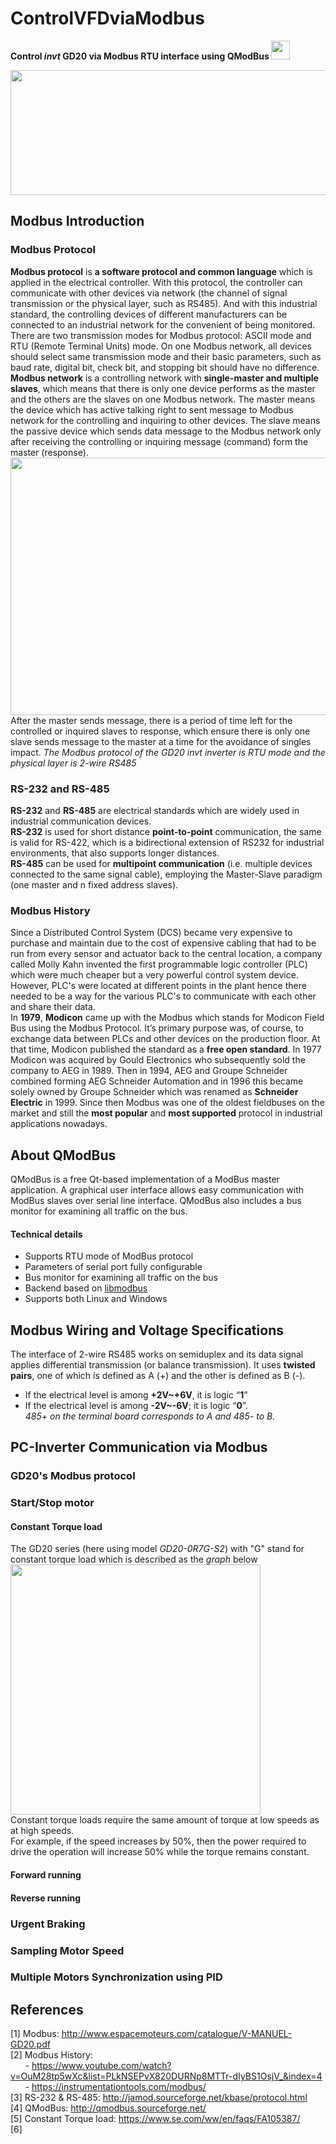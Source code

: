 # ControlVFDviaModbus
**Control *invt* GD20 via Modbus RTU interface using QModBus <img src="https://i.imgur.com/sC8b9XM.png" width="30" height="30">**
  
<img src="https://i.imgur.com/9zXzKIT.png" width="674" height="200">  

## Modbus Introduction
### Modbus Protocol
**Modbus protocol** is **a software protocol and common language** which is applied in the electrical controller. With this protocol, the controller can communicate with other devices via network (the channel of signal transmission or the physical layer, such as RS485). And with this industrial standard, the controlling devices of different manufacturers can be connected to an industrial network for the convenient of being monitored. There are two transmission modes for Modbus protocol: ASCII mode and RTU (Remote Terminal Units)
mode. On one Modbus network, all devices should select same transmission mode and their basic parameters, such as baud rate, digital bit, check bit, and stopping bit should have no difference.  
**Modbus network** is a controlling network with **single-master and multiple slaves**, which means that there is only one device performs as the master and the others are the slaves on one Modbus network. The master means the device which has active talking right to sent message to Modbus network for the controlling and inquiring to other devices. The slave means the passive device which sends data message to the Modbus network only after receiving the controlling or inquiring message (command) form the master (response).  
<img src="https://i.imgur.com/KCe2jkL.png" width="600" height="412">  
After the master sends message, there is a period of time left for the controlled or inquired slaves to response, which ensure there is only one slave sends message to the master at a time for the avoidance of singles impact.
*The Modbus protocol of the GD20 invt inverter is RTU mode and the physical layer is 2-wire RS485*

### RS-232 and RS-485
**RS-232** and **RS-485** are electrical standards which are widely used in industrial communication devices.  
**RS-232** is used for short distance **point-to-point** communication, the same is valid for RS-422, which is a bidirectional extension of RS232 for industrial environments, that also supports longer distances.  
**RS-485** can be used for **multipoint communication** (i.e. multiple devices connected to the same signal cable), employing the Master-Slave paradigm (one master and n fixed address slaves).

### Modbus History
Since a Distributed Control System (DCS) became very expensive to purchase and maintain due to the cost of expensive cabling that had to be run from every sensor and actuator back to the central location, a company called Molly Kahn invented the first programmable logic controller (PLC) which were much cheaper but a very powerful control system device. However, PLC's were located at different points in the plant hence there needed to be a way for the various PLC's to communicate with each other and share their data.  
In **1979**, **Modicon** came up with the Modbus which stands for Modicon Field Bus using the Modbus Protocol. It’s primary purpose was, of course, to exchange data between PLCs and other devices on the production floor. At that time, Modicon published the standard as a **free open standard**. In 1977 Modicon was acquired by Gould Electronics who subsequently sold the company to AEG in 1989. Then in 1994, AEG and Groupe Schneider combined forming AEG Schneider Automation and in 1996 this became solely owned by Groupe Schneider which was renamed as **Schneider Electric** in 1999.
Since then Modbus was one of the oldest fieldbuses on the market and still the **most popular** and **most supported** protocol in industrial applications nowadays.

## About QModBus
QModBus is a free Qt-based implementation of a ModBus master application. A graphical user interface allows easy communication with ModBus slaves over serial line interface. QModBus also includes a bus monitor for examining all traffic on the bus.
#### Technical details
* Supports RTU mode of ModBus protocol
* Parameters of serial port fully configurable
* Bus monitor for examining all traffic on the bus
* Backend based on [libmodbus](https://github.com/stephane/libmodbus/)
* Supports both Linux and Windows

## Modbus Wiring and Voltage Specifications
The interface of 2-wire RS485 works on semiduplex and its data signal applies differential transmission (or balance transmission). It uses **twisted pairs**, one of which is defined as A (+) and the other is defined as B (-).
* If the electrical level is among **+2V~+6V**, it is logic “**1**”
* If the electrical level is among **-2V~-6V**; it is logic “**0**”.  
*485+ on the terminal board corresponds to A and 485- to B.*

## PC-Inverter Communication via Modbus
### GD20's Modbus protocol


### Start/Stop motor
#### Constant Torque load
The GD20 series (here using model *GD20-0R7G-S2*) with "G" stand for constant torque load which is described as the *graph* below  
<img src="https://i.imgur.com/bQIA239.png" width="400" height="400">  
Constant torque loads require the same amount of torque at low speeds as at high speeds.  
For example, if the speed increases by 50%, then the power required to drive the operation will increase 50% while the torque remains constant.
#### Forward running

#### Reverse running


### Urgent Braking


### Sampling Motor Speed

### Multiple Motors Synchronization using PID

## References
[1] Modbus: http://www.espacemoteurs.com/catalogue/V-MANUEL-GD20.pdf  
[2] Modbus History:  
&nbsp;&nbsp;&nbsp;&nbsp;&nbsp;&nbsp;- https://www.youtube.com/watch?v=OuM28tp5wXc&list=PLkNSEPvX820DURNp8MTTr-dIyBS1OsjV_&index=4  
&nbsp;&nbsp;&nbsp;&nbsp;&nbsp;&nbsp;- https://instrumentationtools.com/modbus/  
[3] RS-232 & RS-485: http://jamod.sourceforge.net/kbase/protocol.html  
[4] QModBus: http://qmodbus.sourceforge.net/  
[5] Constant Torque load: https://www.se.com/ww/en/faqs/FA105387/  
[6]   